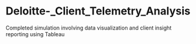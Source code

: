 # Deloitte-_Client_Telemetry_Analysis
Completed simulation involving data visualization and client insight reporting using Tableau
